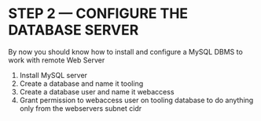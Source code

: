 # STEP 2 — CONFIGURE THE DATABASE SERVER

By now you should know how to install and configure a MySQL DBMS to work with remote Web Server

1. Install MySQL server
2. Create a database and name it tooling
3. Create a database user and name it webaccess
4. Grant permission to webaccess user on tooling database to do anything only from the webservers subnet cidr
